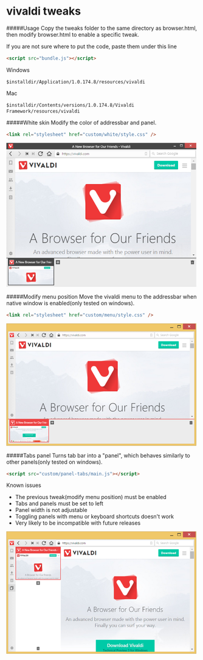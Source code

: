 # vivaldi tweaks

#####Usage
Copy the tweaks folder to the same directory as browser.html, then modify browser.html to enable a specific tweak.

If you are not sure where to put the code, paste them under this line
````html
<script src="bundle.js"></script>
````

Windows
````
$installdir/Application/1.0.174.8/resources/vivaldi
````
Mac
````
$installdir/Contents/versions/1.0.174.8/Vivaldi Framework/resources/vivaldi
````

#####White skin
Modify the color of addressbar and panel.
````html
<link rel="stylesheet" href="custom/white/style.css" />
````
![](/screenshots/white.png?raw=true)

#####Modify menu position
Move the vivaldi menu to the addressbar when native window is enabled(only tested on windows).
````html
<link rel="stylesheet" href="custom/menu/style.css" />
````
![](/screenshots/menu.png?raw=true)

#####Tabs panel
Turns tab bar into a "panel", which behaves similarly to other panels(only tested on windows).
````html
<script src="custom/panel-tabs/main.js"></script>
````

Known issues

* The previous tweak(modify menu position) must be enabled
* Tabs and panels must be set to left
* Panel width is not adjustable
* Toggling panels with menu or keyboard shortcuts doesn't work
* Very likely to be incompatible with future releases

![](/screenshots/panel-tabs.png?raw=true)
